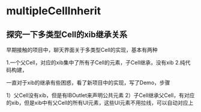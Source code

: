 # multipleCellInherit

## 探究一下多类型Cell的xib继承关系


早期接触的项目中，聊天界面关于多类型Cell的实现，基本有两种

1.一个父Cell，对应的xib集中了所有子Cell的元素，子Cell继承，没有xib
2.纯代码构建，

一直对于xib的继承有些困惑，看了新项目中的实现，写了Demo，步骤

1）父Cell没有xib，但是有IBOutlet来声明公共元素
2）子Cell继承父Cell，有对应的xib，但是xib中有父Cell的所有UI元素，这些UI元素不用拉线，可以自动对应上
